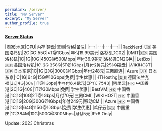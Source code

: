 ```yaml
---
permalink: /server/
title: "My Server"
excerpt: "My Server"
author_profile: true
---
```


**[Server Status](https://status.yfluo.me)**

|商家|地区|CPU|内存|硬盘|流量|价格|备注|
|:--:|:--:|:--:|:--:|
|RackNerd|🇺🇸 美国洛杉矶|2C|3G|55G|4T@1Gbps|年付19.99美元|洛杉矶DC02|
|DMIT|🇺🇸 美国洛杉矶|1C|1G|10G|450G@500Mbps|年付36.9美元|洛杉矶CN2GIA|
|LetBox|🇺🇸 美国洛杉矶|1C|2G|256G|5T@1Gbps|月付2美元|256G硬盘|
|WIKIHOST|🇯🇵 日本东京|1C|1G|20G|300G@1Gbps|年付248元|三网直连|
|Azure|🇯🇵 日本东京|1C|1G|64G|15G@10Gbps|免费|学生优惠|
|HTHosting|🇩🇪 德国法兰克福|2C|4G|30G|1T@1Gbps|半年付8.4欧元|EPYC 7543|
|阿里云|🇭🇰 中国香港|2C|1G|40G|1T@30Mbps|免费|学生优惠|
|BestVM|🇭🇰 中国香港|1C|1G|10G|2T@1Gbps|月付70元|三网CMI|
|WIKIHOST|🇭🇰 中国香港|1C|1G|20G|300G@1Gbps|年付249元|移动CMI|
|Azure|🇭🇰 中国香港|1C|1G|64G|115G@10Gbps|免费|学生优惠|
|鸡仔云|🇨🇳 中国重庆|1C|384M|10G|500G@300Mbps|月付5元|IPv6 Only|

Update: 2023 Christmas
